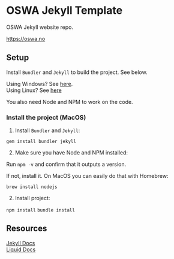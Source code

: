 # OSWA Jekyll Template

OSWA Jekyll website repo.

https://oswa.no

## Setup

Install `Bundler` and `Jekyll` to build the project. See below.

Using Windows? See [here](https://jekyllrb.com/docs/installation/windows/).  
Using Linux? See [here](https://jekyllrb.com/docs/installation/ubuntu/)  

You also need Node and NPM to work on the code.

### Install the project (MacOS)

1. Install `Bundler` and `Jekyll`:

  `gem install bundler jekyll`

2. Make sure you have Node and NPM installed:

  Run `npm -v` and confirm that it outputs a version.

  If not, install it. On MacOS you can easily do that with Homebrew:

  `brew install nodejs`

2. Install project:

`npm install`
`bundle install`

## Resources

[Jekyll Docs](https://jekyllrb.com/docs/)  
[Liquid Docs](https://shopify.github.io/liquid/)  
